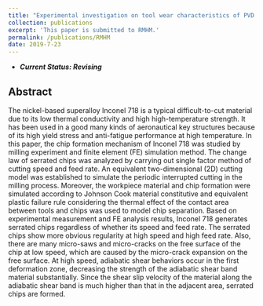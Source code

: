```yaml
---
title: "Experimental investigation on tool wear characteristics of PVD and CVD coatings during face milling of Ti-6242S and Ti-555 titanium alloys"
collection: publications
excerpt: 'This paper is submitted to RMHM.'
permalink: /publications/RMHM
date: 2019-7-23
---
```

* ***Current Status: Revising***

## Abstract
The nickel-based superalloy Inconel 718 is a typical difficult-to-cut material due to its low thermal conductivity and high high-temperature strength. It has been used in a good many kinds of aeronautical key structures because of its high yield stress and
anti-fatigue performance at high temperature. In this paper, the chip formation mechanism of Inconel 718 was studied by milling experiment and finite element (FE) simulation method. The change law of serrated chips was analyzed by carrying out single factor method of cutting speed and feed rate. An equivalent two-dimensional (2D) cutting model was established to simulate the periodic interrupted cutting in the milling process. Moreover, the workpiece material and chip formation were simulated according to Johnson Cook material constitutive and equivalent plastic failure rule considering the thermal effect of the contact area between tools and chips was used to model chip separation. Based on experimental measurement and FE analysis results, Inconel 718 generates serrated chips regardless of whether its speed and feed rate. The serrated chips show more obvious regularity at high speed and high feed rate. Also, there are many micro-saws and micro-cracks on the free surface of the chip at low speed, which are caused by the micro-crack expansion on the free surface. At high speed,
adiabatic shear behaviors occur in the first deformation zone, decreasing the strength of the adiabatic shear band material substantially. Since the shear slip velocity of the material along the adiabatic shear band is much higher than that in the adjacent area, serrated chips are formed.
